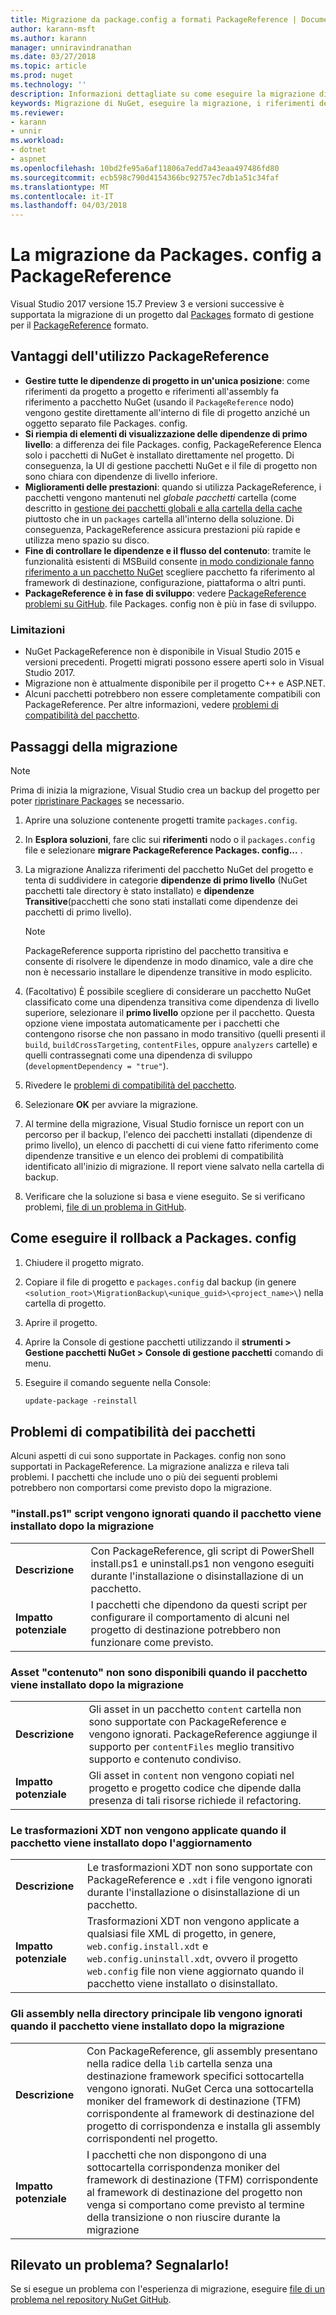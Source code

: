 ```yaml
---
title: Migrazione da package.config a formati PackageReference | Documenti Microsoft
author: karann-msft
ms.author: karann
manager: unniravindranathan
ms.date: 03/27/2018
ms.topic: article
ms.prod: nuget
ms.technology: ''
description: Informazioni dettagliate su come eseguire la migrazione di un progetto dal formato gestione package.config a PackageReference come supportato da NuGet 4.0 + e VS2017 e 2.0 di .NET Core
keywords: Migrazione di NuGet, eseguire la migrazione, i riferimenti del pacchetto, progetti PackageReference, file Packages. config, VS2017, Visual Studio 2017, NuGet 4, .NET Core 2.0
ms.reviewer:
- karann
- unnir
ms.workload:
- dotnet
- aspnet
ms.openlocfilehash: 10bd2fe95a6af11806a7edd7a43eaa497486fd80
ms.sourcegitcommit: ecb598c790d4154366bc92757ec7db1a51c34faf
ms.translationtype: MT
ms.contentlocale: it-IT
ms.lasthandoff: 04/03/2018
---
```

# <a name="migrate-from-packagesconfig-to-packagereference"></a>La migrazione da Packages. config a PackageReference

Visual Studio 2017 versione 15.7 Preview 3 e versioni successive è supportata la migrazione di un progetto dal [Packages](./packages-config.md) formato di gestione per il [PackageReference](../consume-packages/Package-References-in-Project-Files.md) formato.

## <a name="benefits-of-using-packagereference"></a>Vantaggi dell'utilizzo PackageReference

* **Gestire tutte le dipendenze di progetto in un'unica posizione**: come riferimenti da progetto a progetto e riferimenti all'assembly fa riferimento a pacchetto NuGet (usando il `PackageReference` nodo) vengono gestite direttamente all'interno di file di progetto anziché un oggetto separato file Packages. config.
* **Si riempia di elementi di visualizzazione delle dipendenze di primo livello**: a differenza dei file Packages. config, PackageReference Elenca solo i pacchetti di NuGet è installato direttamente nel progetto. Di conseguenza, la UI di gestione pacchetti NuGet e il file di progetto non sono chiara con dipendenze di livello inferiore.
* **Miglioramenti delle prestazioni**: quando si utilizza PackageReference, i pacchetti vengono mantenuti nel *globale pacchetti* cartella (come descritto in [gestione dei pacchetti globali e alla cartella della cache](../consume-packages/managing-the-global-packages-and-cache-folders.md) piuttosto che in un `packages` cartella all'interno della soluzione. Di conseguenza, PackageReference assicura prestazioni più rapide e utilizza meno spazio su disco.
* **Fine di controllare le dipendenze e il flusso del contenuto**: tramite le funzionalità esistenti di MSBuild consente [in modo condizionale fanno riferimento a un pacchetto NuGet](../consume-packages/Package-References-in-Project-Files.md#adding-a-packagereference-condition) scegliere pacchetto fa riferimento al framework di destinazione, configurazione, piattaforma o altri punti.
* **PackageReference è in fase di sviluppo**: vedere [PackageReference problemi su GitHub](https://aka.ms/nuget-pr-improvements). file Packages. config non è più in fase di sviluppo.

### <a name="limitations"></a>Limitazioni

* NuGet PackageReference non è disponibile in Visual Studio 2015 e versioni precedenti. Progetti migrati possono essere aperti solo in Visual Studio 2017.
* Migrazione non è attualmente disponibile per il progetto C++ e ASP.NET.
* Alcuni pacchetti potrebbero non essere completamente compatibili con PackageReference. Per altre informazioni, vedere [problemi di compatibilità del pacchetto](#package-compatibility-issues).

## <a name="migration-steps"></a>Passaggi della migrazione

> [!Note]
> Prima di inizia la migrazione, Visual Studio crea un backup del progetto per poter [ripristinare Packages](#how-to-roll-back-to-packagesconfig) se necessario.

1. Aprire una soluzione contenente progetti tramite `packages.config`.

1. In **Esplora soluzioni**, fare clic sui **riferimenti** nodo o il `packages.config` file e selezionare **migrare PackageReference Packages. config...** .

1. La migrazione Analizza riferimenti del pacchetto NuGet del progetto e tenta di suddividere in categorie **dipendenze di primo livello** (NuGet pacchetti tale directory è stato installato) e **dipendenze Transitive**(pacchetti che sono stati installati come dipendenze dei pacchetti di primo livello).

   > [!Note]
   > PackageReference supporta ripristino del pacchetto transitiva e consente di risolvere le dipendenze in modo dinamico, vale a dire che non è necessario installare le dipendenze transitive in modo esplicito.

1. (Facoltativo) È possibile scegliere di considerare un pacchetto NuGet classificato come una dipendenza transitiva come dipendenza di livello superiore, selezionare il **primo livello** opzione per il pacchetto. Questa opzione viene impostata automaticamente per i pacchetti che contengono risorse che non passano in modo transitivo (quelli presenti il `build`, `buildCrossTargeting`, `contentFiles`, oppure `analyzers` cartelle) e quelli contrassegnati come una dipendenza di sviluppo (`developmentDependency = "true"`).

1. Rivedere le [problemi di compatibilità del pacchetto](#package-compatibility-issues).

1. Selezionare **OK** per avviare la migrazione.

1. Al termine della migrazione, Visual Studio fornisce un report con un percorso per il backup, l'elenco dei pacchetti installati (dipendenze di primo livello), un elenco di pacchetti di cui viene fatto riferimento come dipendenze transitive e un elenco dei problemi di compatibilità identificato all'inizio di migrazione. Il report viene salvato nella cartella di backup.

1. Verificare che la soluzione si basa e viene eseguito. Se si verificano problemi, [file di un problema in GitHub](https://github.com/NuGet/Home/issues/).

## <a name="how-to-roll-back-to-packagesconfig"></a>Come eseguire il rollback a Packages. config

1. Chiudere il progetto migrato.

1. Copiare il file di progetto e `packages.config` dal backup (in genere `<solution_root>\MigrationBackup\<unique_guid>\<project_name>\`) nella cartella di progetto.

1. Aprire il progetto.

1. Aprire la Console di gestione pacchetti utilizzando il **strumenti > Gestione pacchetti NuGet > Console di gestione pacchetti** comando di menu.

1. Eseguire il comando seguente nella Console:

   ```ps
   update-package -reinstall
   ```

## <a name="package-compatibility-issues"></a>Problemi di compatibilità dei pacchetti

Alcuni aspetti di cui sono supportate in Packages. config non sono supportati in PackageReference. La migrazione analizza e rileva tali problemi. I pacchetti che include uno o più dei seguenti problemi potrebbero non comportarsi come previsto dopo la migrazione.

### <a name="installps1-scripts-are-ignored-when-the-package-is-installed-after-the-migration"></a>"install.ps1" script vengono ignorati quando il pacchetto viene installato dopo la migrazione

| | |
| --- | --- |
| **Descrizione** | Con PackageReference, gli script di PowerShell install.ps1 e uninstall.ps1 non vengono eseguiti durante l'installazione o disinstallazione di un pacchetto. |
| **Impatto potenziale** | I pacchetti che dipendono da questi script per configurare il comportamento di alcuni nel progetto di destinazione potrebbero non funzionare come previsto. |

### <a name="content-assets-are-not-available-when-the-package-is-installed-after-the-migration"></a>Asset "contenuto" non sono disponibili quando il pacchetto viene installato dopo la migrazione

| | |
| --- | --- |
| **Descrizione** | Gli asset in un pacchetto `content` cartella non sono supportate con PackageReference e vengono ignorati. PackageReference aggiunge il supporto per `contentFiles` meglio transitivo supporto e contenuto condiviso.  |
| **Impatto potenziale** | Gli asset in `content` non vengono copiati nel progetto e progetto codice che dipende dalla presenza di tali risorse richiede il refactoring.  |

### <a name="xdt-transforms-are-not-applied-when-the-package-is-installed-after-the-upgrade"></a>Le trasformazioni XDT non vengono applicate quando il pacchetto viene installato dopo l'aggiornamento

| | |
| --- | --- |
| **Descrizione** | Le trasformazioni XDT non sono supportate con PackageReference e `.xdt` i file vengono ignorati durante l'installazione o disinstallazione di un pacchetto.   |
| **Impatto potenziale** | Trasformazioni XDT non vengono applicate a qualsiasi file XML di progetto, in genere, `web.config.install.xdt` e `web.config.uninstall.xdt`, ovvero il progetto` web.config` file non viene aggiornato quando il pacchetto viene installato o disinstallato. |

### <a name="assemblies-in-the-lib-root-are-ignored-when-the-package-is-installed-after-the-migration"></a>Gli assembly nella directory principale lib vengono ignorati quando il pacchetto viene installato dopo la migrazione

| | |
| --- | --- |
| **Descrizione** | Con PackageReference, gli assembly presentano nella radice della `lib` cartella senza una destinazione framework specifici sottocartella vengono ignorati. NuGet Cerca una sottocartella moniker del framework di destinazione (TFM) corrispondente al framework di destinazione del progetto di corrispondenza e installa gli assembly corrispondenti nel progetto. |
| **Impatto potenziale** | I pacchetti che non dispongono di una sottocartella corrispondenza moniker del framework di destinazione (TFM) corrispondente al framework di destinazione del progetto non venga si comportano come previsto al termine della transizione o non riuscire durante la migrazione |

## <a name="found-an-issue-report-it"></a>Rilevato un problema? Segnalarlo!

Se si esegue un problema con l'esperienza di migrazione, eseguire [file di un problema nel repository NuGet GitHub](https://github.com/NuGet/Home/issues/).
